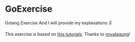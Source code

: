 # GoExercise

Golang Exercise
And I will provide my explanations ✌

This exercise is based on [this tutorials](https://dasarpemrogramangolang.novalagung.com/). Thanks to [novalagung](https://github.com/novalagung)!